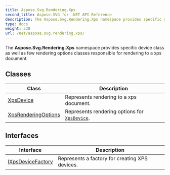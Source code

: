 ```yaml
---
title: Aspose.Svg.Rendering.Xps
second_title: Aspose.SVG for .NET API Reference
description: The Aspose.Svg.Rendering.Xps namespace provides specific device class as well as few rendering options classes responsible for rendering to a xps document
type: docs
weight: 330
url: /net/aspose.svg.rendering.xps/
---
```

The **Aspose.Svg.Rendering.Xps** namespace provides specific device class as well as few rendering options classes responsible for rendering to a xps document.

## Classes

| Class | Description |
| --- | --- |
| [XpsDevice](./xpsdevice/) | Represents rendering to a xps document. |
| [XpsRenderingOptions](./xpsrenderingoptions/) | Represents rendering options for [`XpsDevice`](../aspose.svg.rendering.xps/xpsdevice/). |
## Interfaces

| Interface | Description |
| --- | --- |
| [IXpsDeviceFactory](./ixpsdevicefactory/) | Represents a factory for creating XPS devices. |
